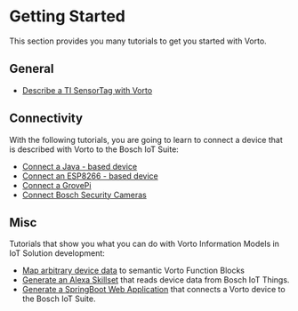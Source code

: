 # Getting Started 

This section provides you many tutorials to get you started with Vorto. 

## General

- [Describe a TI SensorTag with Vorto](tutorials/describe_tisensor.md)
	
	
## Connectivity

With the following tutorials, you are going to learn to connect a device that is described with Vorto to the Bosch IoT Suite: 

- [Connect a Java - based device](tutorials/connect_javadevice.md)
- [Connect an ESP8266 - based device](tutorials/connect_esp8266.md)
- [Connect a GrovePi](tutorials/mqtt-python.md)
- [Connect Bosch Security Cameras](https://github.com/eclipse/vorto-examples/blob/master/vorto-connector/Readme.md)


## Misc 

Tutorials that show you what you can do with Vorto Information Models in IoT Solution development:

- [Map arbitrary device data](../mapping-engine/Readme.md) to semantic Vorto Function Blocks
- [Generate an Alexa Skillset](tutorials/voice_control_alexa.md) that reads device data from Bosch IoT Things.
- [Generate a SpringBoot Web Application](tutorials/create_webapp_dashboard.md) that connects a Vorto device to the Bosch IoT Suite. 